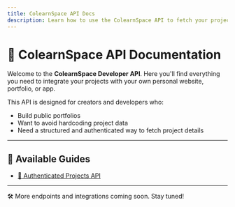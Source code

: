 ```yaml
---
title: ColearnSpace API Docs
description: Learn how to use the ColearnSpace API to fetch your projects securely.
---
```


# 📘 ColearnSpace API Documentation

Welcome to the **ColearnSpace Developer API**. Here you'll find everything you need to integrate your projects with your own personal website, portfolio, or app.

This API is designed for creators and developers who:

- Build public portfolios
- Want to avoid hardcoding project data
- Need a structured and authenticated way to fetch project details

---

## 📌 Available Guides

- [🔐 Authenticated Projects API](/docs/projects)

---

🛠️ More endpoints and integrations coming soon. Stay tuned!
